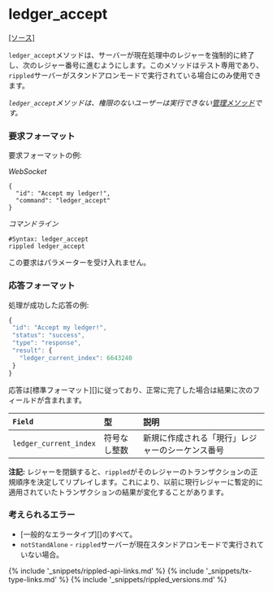 # ledger_accept
[[ソース]<br>](https://github.com/ripple/rippled/blob/a61ffab3f9010d8accfaa98aa3cacc7d38e74121/src/ripple/rpc/handlers/LedgerAccept.cpp "Source")

`ledger_accept`メソッドは、サーバーが現在処理中のレジャーを強制的に終了し、次のレジャー番号に進むようにします。このメソッドはテスト専用であり、`rippled`サーバーがスタンドアロンモードで実行されている場合にのみ使用できます。

*`ledger_accept`メソッドは、権限のないユーザーは実行できない[管理メソッド](admin-rippled-methods.html)です。*

### 要求フォーマット

要求フォーマットの例:

<!-- MULTICODE_BLOCK_START -->

*WebSocket*

```
{
  "id": "Accept my ledger!",
  "command": "ledger_accept"
}
```

*コマンドライン*

```
#Syntax: ledger_accept
rippled ledger_accept
```

<!-- MULTICODE_BLOCK_END -->

この要求はパラメーターを受け入れません。

### 応答フォーマット

処理が成功した応答の例:
```js
{
 "id": "Accept my ledger!",
 "status": "success",
 "type": "response",
 "result": {
   "ledger_current_index": 6643240
 }
}
```

応答は[標準フォーマット][]に従っており、正常に完了した場合は結果に次のフィールドが含まれます。

| `Field`                | 型             | 説明                      |
|:-----------------------|:-----------------|:---------------------------------|
| `ledger_current_index` | 符号なし整数 | 新規に作成される「現行」レジャーのシーケンス番号 |

**注記:** レジャーを閉鎖すると、`rippled`がそのレジャーのトランザクションの正規順序を決定してリプレイします。これにより、以前に現行レジャーに暫定的に適用されていたトランザクションの結果が変化することがあります。

### 考えられるエラー

* [一般的なエラータイプ][]のすべて。
* `notStandAlone` - `rippled`サーバーが現在スタンドアロンモードで実行されていない場合。

<!--{# common link defs #}-->
{% include '_snippets/rippled-api-links.md' %}
{% include '_snippets/tx-type-links.md' %}
{% include '_snippets/rippled_versions.md' %}
